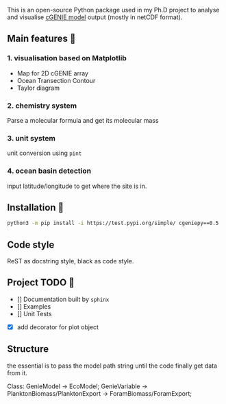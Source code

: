 This is an open-source Python package used in my Ph.D project to analyse and visualise [cGENIE model](https://www.seao2.info/mymuffin.html) output (mostly in netCDF format).


## Main features 🐛

### 1. visualisation based on Matplotlib
- Map for 2D cGENIE array
- Ocean Transection Contour 
- Taylor diagram

### 2. chemistry system
Parse a molecular formula and get its molecular mass

### 3. unit system
unit conversion using `pint`

### 4. ocean basin detection
input latitude/longitude to get where the site is in.


## Installation 🙂

```bash
python3 -m pip install -i https://test.pypi.org/simple/ cgeniepy==0.5
```

## Code style

ReST as docstring style, black as code style.

## Project TODO 🚩

- [] Documentation built by `sphinx` 
- [] Examples
- [] Unit Tests
- [X] add decorator for plot object

## Structure

the essential is to pass the model path string until the code finally get data from it.

Class: GenieModel -> EcoModel; GenieVariable -> PlanktonBiomass/PlanktonExport -> ForamBiomass/ForamExport;

